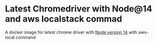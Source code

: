 # Latest Chromedriver with Node@14 and aws localstack commad

A docker image for latest chrome driver with [Node version 14](https://hub.docker.com/_/node/) with aws-local command

